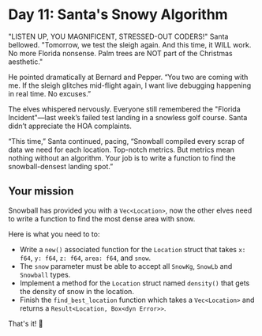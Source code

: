 # Day 11: Santa's Snowy Algorithm

"LISTEN UP, YOU MAGNIFICENT, STRESSED-OUT CODERS!" Santa bellowed. "Tomorrow, we test the sleigh again. And this time, it WILL work. No more Florida nonsense. Palm trees are NOT part of the Christmas aesthetic."

He pointed dramatically at Bernard and Pepper. “You two are coming with me. If the sleigh glitches mid-flight again, I want live debugging happening in real time. No excuses.”

The elves whispered nervously. Everyone still remembered the "Florida Incident"—last week’s failed test landing in a snowless golf course. Santa didn’t appreciate the HOA complaints.

“This time,” Santa continued, pacing, “Snowball compiled every scrap of data we need for each location. Top-notch metrics. But metrics mean nothing without an algorithm. Your job is to write a function to find the snowball-densest landing spot.”

## Your mission

Snowball has provided you with a `Vec<Location>`, now the other elves need to write a function to find the most dense area with snow.

Here is what you need to to:

- Write a `new()` associated function for the `Location` struct that takes `x: f64`, `y: f64`, `z: f64`, `area: f64`, and `snow`.
- The `snow` parameter must be able to accept all `SnowKg`, `SnowLb` and `Snowball` types.
- Implement a method for the `Location` struct named `density()` that gets the density of snow in the location.
- Finish the `find_best_location` function which takes a `Vec<Location>` and returns a `Result<Location, Box<dyn Error>>`.

That's it! 🎅
